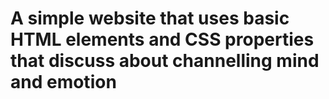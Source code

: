 # A simple website that uses basic HTML elements and CSS properties that discuss about channelling mind and emotion
